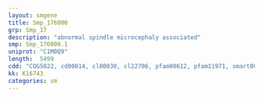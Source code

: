 ```yaml
---
layout: smgene
title: Smp_176000
grp: Smp_17
description: "abnormal spindle microcephaly associated"
smp: Smp_176000.1
uniprot: "C1M0Q9"
length:  5499
cdd: "COG5022, cd00014, cl00030, cl22706, pfam00612, pfam11971, smart00015, smart00033"
kk: K16743
categories: sm
---
```

